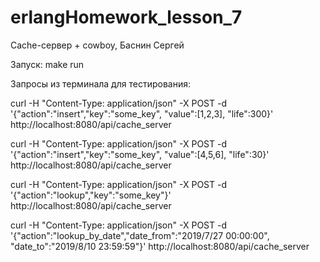 # erlangHomework_lesson_7

Cache-сервер + cowboy, Баснин Сергей

Запуск: make run

Запросы из терминала для тестирования:

curl -H "Content-Type: application/json" -X POST -d '{"action":"insert","key":"some_key", "value":[1,2,3], "life":300}' http://localhost:8080/api/cache_server

curl -H "Content-Type: application/json" -X POST -d '{"action":"insert","key":"some_key", "value":[4,5,6], "life":30}' http://localhost:8080/api/cache_server

curl -H "Content-Type: application/json" -X POST -d '{"action":"lookup","key":"some_key"}' http://localhost:8080/api/cache_server

curl -H "Content-Type: application/json" -X POST -d '{"action":"lookup_by_date","date_from":"2019/7/27 00:00:00", "date_to":"2019/8/10 23:59:59"}' http://localhost:8080/api/cache_server
